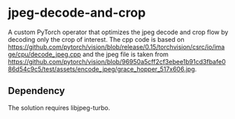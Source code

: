 # jpeg-decode-and-crop
A custom PyTorch operator that optimizes the jpeg decode and crop flow by decoding only the crop of interest.
The cpp code is based on https://github.com/pytorch/vision/blob/release/0.15/torchvision/csrc/io/image/cpu/decode_jpeg.cpp and the jpeg file is taken from https://github.com/pytorch/vision/blob/96950a5cff2cf3ebee1b91cd3fbafe086d54c9c5/test/assets/encode_jpeg/grace_hopper_517x606.jpg.
## Dependency
The solution requires libjpeg-turbo.
